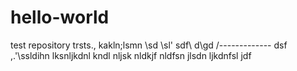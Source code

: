 # hello-world
test repository
trsts., kakln;lsmn \sd 
\sl' sdf\ d\gd
/\-------------
 dsf ,.'\ssldihn lksnljkdnl kndl nljsk nldkjf nldfsn jlsdn ljkdnfsl jdf
